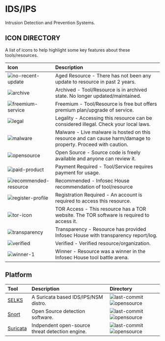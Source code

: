# IDS/IPS

Intrusion Detection and Prevention Systems.

## ICON DIRECTORY

A list of icons to help highlight some key features about these tools/resources.

| Icon | Description |
| :--- | :--- |
| ![no-recent-update](https://raw.githubusercontent.com/InfosecHouse/InfosecHouse/main/icons/no-recent-update.png) | Aged Resource - There has not been any update to resource in past 2 years. |
| ![archive](https://raw.githubusercontent.com/InfosecHouse/InfosecHouse/main/icons/archive.png) | Archived - Tool/Resource is in archived state. No longer updated/maintained. |
| ![freemium-service](https://raw.githubusercontent.com/InfosecHouse/InfosecHouse/main/icons/freemium-service.png) | Freemium - Tool/Resource is free but offers premium plan/upgrade of service. |
| ![legal](https://raw.githubusercontent.com/InfosecHouse/InfosecHouse/main/icons/legal.png) | Legality - Accessing this resource can be considered illegal. Check your local laws. |
| ![malware](https://raw.githubusercontent.com/InfosecHouse/InfosecHouse/main/icons/malware.png) | Malware - Live malware is hosted on this resource and can cause harm/damage to property. Proceed with caution. |
| ![opensource](https://raw.githubusercontent.com/InfosecHouse/InfosecHouse/main/icons/opensource.png) | Open Source - Source code is freely available and anyone can review it. |
| ![paid-product](https://raw.githubusercontent.com/InfosecHouse/InfosecHouse/main/icons/paid-product.png) | Payment Required - Tool/Service requires payment for usage. |
| ![recommended-resource](https://raw.githubusercontent.com/InfosecHouse/InfosecHouse/main/icons/recommended-resource.png) | Recommended - Infosec House recommendation of tool/resource |
| ![register-profile](https://raw.githubusercontent.com/InfosecHouse/InfosecHouse/main/icons/register-profile.png) | Registration Required - An account is required to access this resource. |
| ![tor-icon](https://raw.githubusercontent.com/InfosecHouse/InfosecHouse/main/icons/tor-icon.png) | TOR Access - This resource has a TOR website. The TOR software is required to access it. |
| ![transparency](https://raw.githubusercontent.com/InfosecHouse/InfosecHouse/main/icons/transparency.png) | Transparency - Resource has provided Infosec House with transparency report/log. |
| ![verified](https://raw.githubusercontent.com/InfosecHouse/InfosecHouse/main/icons/verified.png) | Verified - Verified resource/organization. |
| ![winner-1](https://raw.githubusercontent.com/InfosecHouse/InfosecHouse/main/icons/winner.png) | Winner - Resource was a winner in the Infosec House tool battle arena. |

## Platform

| Tool | Description | Directory |
| :--- | :--- | :--- |
| [SELKS](https://github.com/StamusNetworks/SELKS) | A Suricata based IDS/IPS/NSM distro.  | ![last-commit](https://img.shields.io/github/last-commit/StamusNetworks/SELKS?color=947cb0&style=flat-square) ![opensource](https://raw.githubusercontent.com/InfosecHouse/InfosecHouse/main/icons/opensource.png) |
| [Snort](https://github.com/snort3/snort3) | Open Source detection software. | ![last-commit](https://img.shields.io/github/last-commit/snort3/snort3?color=947cb0&style=flat-square) ![opensource](https://raw.githubusercontent.com/InfosecHouse/InfosecHouse/main/icons/opensource.png) |
| [Suricata](https://github.com/OISF/suricata) | Indpendent open-source threat detection engine. | ![last-commit](https://img.shields.io/github/last-commit/OISF/suricata?color=947cb0&style=flat-square) ![opensource](https://raw.githubusercontent.com/InfosecHouse/InfosecHouse/main/icons/opensource.png) |